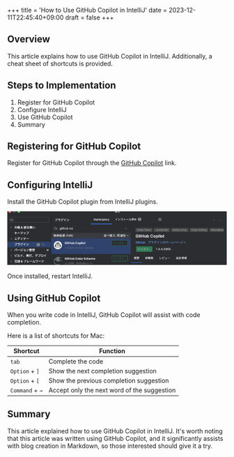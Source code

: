 +++
title = 'How to Use GitHub Copilot in IntelliJ'
date = 2023-12-11T22:45:40+09:00
draft = false
+++

## Overview
This article explains how to use GitHub Copilot in IntelliJ.
Additionally, a cheat sheet of shortcuts is provided.

## Steps to Implementation
1. Register for GitHub Copilot
2. Configure IntelliJ
3. Use GitHub Copilot
4. Summary

## Registering for GitHub Copilot
Register for GitHub Copilot through the [GitHub Copilot](https://copilot.github.com/) link.

## Configuring IntelliJ
Install the GitHub Copilot plugin from IntelliJ plugins.

![GitHub Copilot plugin](/blog/img-005-001.png)

Once installed, restart IntelliJ.

## Using GitHub Copilot
When you write code in IntelliJ, GitHub Copilot will assist with code completion.

Here is a list of shortcuts for Mac:

| Shortcut | Function                       |
|----------|--------------------------------|
| `tab`    | Complete the code              |
| `Option` + `]` | Show the next completion suggestion |
| `Option` + `[` | Show the previous completion suggestion |
| `Command` + `→` | Accept only the next word of the suggestion |

## Summary
This article explained how to use GitHub Copilot in IntelliJ.
It's worth noting that this article was written using GitHub Copilot, and it significantly assists with blog creation in Markdown, so those interested should give it a try.